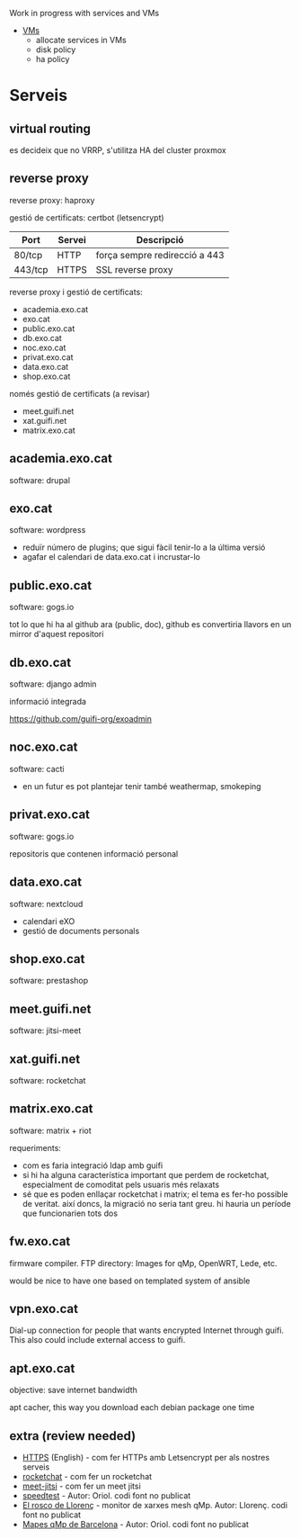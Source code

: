 Work in progress with services and VMs

- [VMs](https://github.com/guifi-exo/public/blob/master/infrastructure/vms/VMs.md)
    - allocate services in VMs
    - disk policy
    - ha policy
    
# Serveis

## virtual routing

es decideix que no VRRP, s'utilitza HA del cluster proxmox

## reverse proxy

reverse proxy: haproxy

gestió de certificats: certbot (letsencrypt)

Port | Servei | Descripció
---- | ------ | ----------
80/tcp | HTTP | força sempre redirecció a 443
443/tcp | HTTPS | SSL reverse proxy

reverse proxy i gestió de certificats:
- academia.exo.cat
- exo.cat
- public.exo.cat
- db.exo.cat
- noc.exo.cat
- privat.exo.cat
- data.exo.cat
- shop.exo.cat

només gestió de certificats (a revisar)
- meet.guifi.net
- xat.guifi.net
- matrix.exo.cat

## academia.exo.cat

software: drupal

## exo.cat

software: wordpress

- reduïr número de plugins; que sigui fàcil tenir-lo a la última versió
- agafar el calendari de data.exo.cat i incrustar-lo

## public.exo.cat

software: gogs.io

tot lo que hi ha al github ara (public, doc), github es convertiria llavors en un mirror d'aquest repositori

## db.exo.cat

software: django admin

informació integrada

https://github.com/guifi-org/exoadmin

## noc.exo.cat

software: cacti

- en un futur es pot plantejar tenir també weathermap, smokeping

## privat.exo.cat

software: gogs.io

repositoris que contenen informació personal

## data.exo.cat

software: nextcloud

- calendari eXO
- gestió de documents personals

## shop.exo.cat

software: prestashop

## meet.guifi.net

software: jitsi-meet

## xat.guifi.net

software: rocketchat

## matrix.exo.cat

software: matrix + riot

requeriments:
- com es faria integració ldap amb guifi
- si hi ha alguna característica important que perdem de rocketchat, especialment de comoditat pels usuaris més relaxats
- sé que es poden enllaçar rocketchat i matrix; el tema es fer-ho possible de veritat. així doncs, la migració no seria tant greu. hi hauria un període que funcionarien tots dos

## fw.exo.cat

firmware compiler. FTP directory: Images for qMp, OpenWRT, Lede, etc.

would be nice to have one based on templated system of ansible

## vpn.exo.cat

Dial-up connection for people that wants encrypted Internet through guifi. This also could include external access to guifi.

## apt.exo.cat

objective: save internet bandwidth

apt cacher, this way you download each debian package one time

## extra (review needed)

- [HTTPS](service-https) (English) - com fer HTTPs amb Letsencrypt per als nostres serveis
- [rocketchat](service-rocketchat) - com fer un rocketchat
- [meet-jitsi](service-meet-jitsi) - com fer un meet jitsi
- [speedtest](service-speedtest) - Autor: Oriol. codi font no publicat
- [El rosco de Llorenç](http://dsg.ac.upc.edu/qmpmon) - monitor de xarxes mesh qMp. Autor: Llorenç. codi font no publicat
- [Mapes qMp de Barcelona](http://sants.guifi.net/maps) - Autor: Oriol. codi font no publicat
